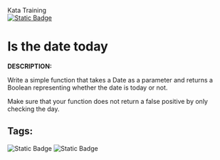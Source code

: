 Kata Training <br>
[![Static Badge](https://img.shields.io/badge/8kyu%20-%20black?style=flat&logo=codewars&labelColor=B1361E&color=black)](Javascript/8kyu)

# Is the date today

**DESCRIPTION:**

Write a simple function that takes a Date as a parameter and returns a Boolean representing whether the date is today or not.

Make sure that your function does not return a false positive by only checking the day.

## Tags:

![Static Badge](https://img.shields.io/badge/puzzles%20-%20red?style=plastic) ![Static Badge](https://img.shields.io/badge/date_time%20-%20pink?style=plastic)
